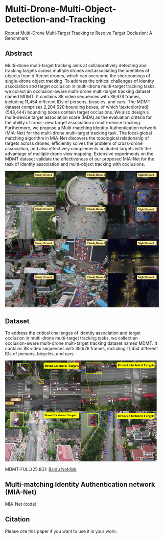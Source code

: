 # Multi-Drone-Multi-Object-Detection-and-Tracking

Robust Multi-Drone Multi-Target Tracking to Resolve Target Occlusion: A Benchmark

## Abstract 

Multi-drone multi-target tracking aims at collaboratively detecting and tracking targets across multiple drones and associating the identities of objects from different drones, which can overcome the shortcomings of single-drone object tracking.
To address the critical challenges of identity association and target occlusion in multi-drone multi-target tracking tasks, we collect an occlusion-aware multi-drone multi-target tracking dataset named MDMT. It contains 88 video sequences with 39,678 frames, including 11,454 different IDs of persons, bicycles, and cars. 
The MDMT dataset comprises 2,204,620 bounding boxes, of which \textcolor{red}{543,444} bounding boxes contain target occlusions. 
We also design a multi-device target association score (MDA) as the evaluation criteria for the ability of cross-view target association in multi-device tracking.
Furthermore, we propose a Multi-matching Identity Authentication network (MIA-Net) for the multi-drone multi-target tracking task.
The local-global matching algorithm in MIA-Net discovers the topological relationship of targets across drones, efficiently solves the problem of cross-drone association, and also effectively complements occluded targets with the advantage of multiple drone view mapping. Extensive experiments on the MDMT dataset validate the effectiveness of our proposed MIA-Net for the task of identity association and multi-object tracking with occlusions.

![VisDrone](https://github.com/VisDrone/Multi-Drone-Multi-Object-Detection-and-Tracking/blob/main/MDMT.png)


## Dataset

To address the critical challenges of identity association and target occlusion in multi-drone multi-target tracking tasks, we collect an occlusion-aware multi-drone multi-target tracking dataset named MDMT. It contains 88 video sequences with 39,678 frames, including 11,454 different IDs of persons, bicycles, and cars.

![VisDrone](https://github.com/VisDrone/Multi-Drone-Multi-Object-Detection-and-Tracking/blob/main/occluded_pic.png)


MDMT-FULL(25.8G): [Baidu Netdisk](https://pan.baidu.com/s/1Zkp9jrGSHxATFstUAkhs-w?pwd=9un6)


## Multi-matching Identity Authentication network (MIA-Net)

MIA-Net (code)


## Citation 
Please cite this paper if you want to use it in your work.



